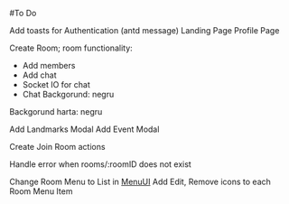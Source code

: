 #To Do

Add toasts for Authentication (antd message)
Landing Page
Profile Page

Create Room; room functionality:

- Add members
- Add chat
- Socket IO for chat
- Chat Backgorund: negru

Backgorund harta: negru

Add Landmarks Modal
Add Event Modal

Create Join Room actions

Handle error when rooms/:roomID does not exist

Change Room Menu to List in [MenuUI](./src/components/LayoutPage/MenuUI.js)
Add Edit, Remove icons to each Room Menu Item
